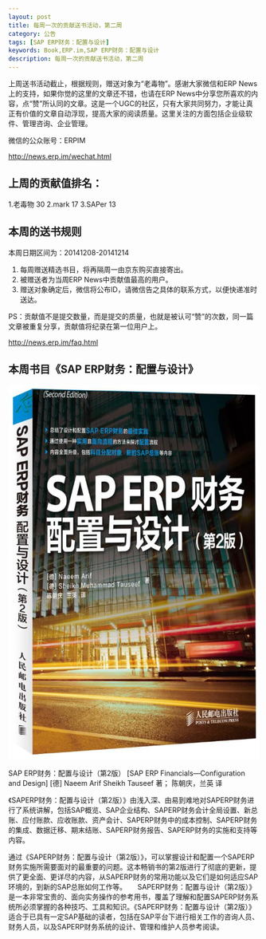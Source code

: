 ```yaml
---
layout: post
title: 每周一次的贡献送书活动，第二周
category: 公告
tags: [SAP ERP财务：配置与设计]
keywords: Book,ERP.im,SAP ERP财务：配置与设计
description: 每周一次的贡献送书活动，第二周
---
```


上周送书活动截止，根据规则，赠送对象为“老毒物”。感谢大家微信和ERP News上的支持，如果你觉的这里的文章还不错，也请在ERP News中分享您所喜欢的内容，点“赞”所认同的文章。这是一个UGC的社区，只有大家共同努力，才能让真正有价值的文章自动浮现，提高大家的阅读质量。这里关注的方面包括企业级软件、管理咨询、企业管理。

微信的公众账号：ERPIM

<http://news.erp.im/wechat.html>

## 上周的贡献值排名：

1.老毒物 30
2.mark 17
3.SAPer 13


## 本周的送书规则

本周日期区间为：20141208-20141214

1. 每周赠送精选书目，将再隔周一由京东购买直接寄出。
2. 被赠送者为当周ERP News中贡献值最高的用户。
3. 赠送对象确定后，微信将公布ID，请微信告之具体的联系方式，以便快递准时送达。

PS：贡献值不是提交数量，而是提交的质量，也就是被认可“赞”的次数，同一篇文章被重复分享，贡献值将纪录在第一位用户上。

<http://news.erp.im/faq.html>


## 本周书目《SAP ERP财务：配置与设计》

![SAP ERP财务：配置与设计](/public/blog/SAP-ERP-Financials-Configuration-and-Design.jpg)

SAP ERP财务：配置与设计（第2版） [SAP ERP Financials—Configuration and Design]
[德] Naeem Arif Sheikh Tauseef 著； 陈朝庆，兰英 译

《SAPERP财务：配置与设计（第2版）》由浅入深、由易到难地对SAPERP财务进行了系统讲解，包括SAP概览、SAP企业结构、SAPERP财务会计全局设置、新总账、应付账款、应收账款、资产会计、SAPERP财务中的成本控制、SAPERP财务的集成、数据迁移、期末结账、SAPERP财务报告、SAPERP财务的实施和支持等内容。

通过《SAPERP财务：配置与设计（第2版）》，可以掌握设计和配置一个SAPERP财务实施所需要面对的最重要的问题。这本畅销书的第2版进行了彻底的更新，提供了更全面、更详尽的内容，从SAPERP财务的常用功能以及它们是如何适应SAP环境的，到新的SAP总账如何工作等。
　
SAPERP财务：配置与设计（第2版）》是一本非常宝贵的、面向实务操作的参考用书，覆盖了理解和配置SAPERP财务系统所必须掌握的各种技巧、工具和知识。《SAPERP财务：配置与设计（第2版）》适合于已具有一定SAP基础的读者，包括在SAP平台下进行相关工作的咨询人员、财务人员，以及SAPERP财务系统的设计、管理和维护人员参考阅读。
